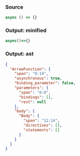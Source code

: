 ### Source
```js parse:expr
async () => {}
```

### Output: minified
```js
async()=>{}
```

### Output: ast
```json
{
  "ArrowFunction": {
    "span": "0:14",
    "asynchronous": true,
    "binding_parameter": false,
    "parameters": {
      "span": "6:8",
      "bindings": [],
      "rest": null
    },
    "body": {
      "Body": {
        "span": "12:14",
        "directives": [],
        "statements": []
      }
    }
  }
}
```
